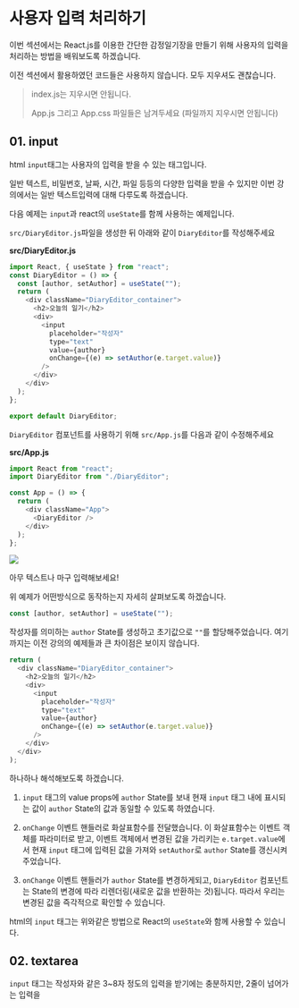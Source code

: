 # 사용자 입력 처리하기

이번 섹션에서는 React.js를 이용한 간단한 감정일기장을 만들기 위해 사용자의 입력을 처리하는 방법을 배워보도록 하겠습니다.

이전 섹션에서 활용하였던 코드들은 사용하지 않습니다. 모두 지우셔도 괜찮습니다.

> index.js는 지우시면 안됩니다.
>
> App.js 그리고 App.css 파일들은 남겨두세요 (파일까지 지우시면 안됩니다)

## 01. input

html `input`태그는 사용자의 입력을 받을 수 있는 태그입니다.

일반 텍스트, 비밀번호, 날짜, 시간, 파일 등등의 다양한 입력을 받을 수 있지만 이번 강의에서는 일반 텍스트입력에 대해 다루도록 하겠습니다.

다음 예제는 `input`과 react의 `useState`를 함께 사용하는 예제입니다.

`src/DiaryEditor.js`파일을 생성한 뒤 아래와 같이 `DiaryEditor`를 작성해주세요

**src/DiaryEditor.js**

```javascript
import React, { useState } from "react";
const DiaryEditor = () => {
  const [author, setAuthor] = useState("");
  return (
    <div className="DiaryEditor_container">
      <h2>오늘의 일기</h2>
      <div>
        <input
          placeholder="작성자"
          type="text"
          value={author}
          onChange={(e) => setAuthor(e.target.value)}
        />
      </div>
    </div>
  );
};

export default DiaryEditor;
```

`DiaryEditor` 컴포넌트를 사용하기 위해 `src/App.js`를 다음과 같이 수정해주세요

**src/App.js**

```javascript
import React from "react";
import DiaryEditor from "./DiaryEditor";

const App = () => {
  return (
    <div className="App">
      <DiaryEditor />
    </div>
  );
};
```

![](https://user-images.githubusercontent.com/46296754/138869765-708c16c2-e7e5-4101-8c1f-504025ec797e.png)

아무 텍스트나 마구 입력해보세요!

위 예제가 어떤방식으로 동작하는지 자세히 살펴보도록 하겠습니다.

```javascript
const [author, setAuthor] = useState("");
```

작성자를 의미하는 `author` State를 생성하고 초기값으로 `""`를 할당해주었습니다. 여기까지는 이전 강의의 예제들과 큰 차이점은 보이지 않습니다.

```javascript
return (
  <div className="DiaryEditor_container">
    <h2>오늘의 일기</h2>
    <div>
      <input
        placeholder="작성자"
        type="text"
        value={author}
        onChange={(e) => setAuthor(e.target.value)}
      />
    </div>
  </div>
);
```

하나하나 해석해보도록 하겠습니다.

1. `input` 태그의 value props에 `author` State를 보내 현재 `input` 태그 내에 표시되는 값이 `author` State의 값과 동일할 수 있도록 하였습니다.

2. `onChange` 이벤트 핸들러로 화살표함수를 전달했습니다. 이 화살표함수는 이벤트 객체를 파라미터로 받고, 이벤트 객체에서 변경된 값을 가리키는 `e.target.value`에서 현재 `input` 태그에 입력된 값을 가져와 `setAuthor`로 `author` State를 갱신시켜 주었습니다.

3. `onChange` 이벤트 핸들러가 `author` State를 변경하게되고, `DiaryEditor` 컴포넌트는 State의 변경에 따라 리렌더링(새로운 값을 반환하는 것)됩니다. 따라서 우리는 변경된 값을 즉각적으로 확인할 수 있습니다.

html의 `input` 태그는 위와같은 방법으로 React의 `useState`와 함께 사용할 수 있습니다.

## 02. textarea

`input` 태그는 작성자와 같은 3~8자 정도의 입력을 받기에는 충분하지만, 2줄이 넘어가는 입력을
